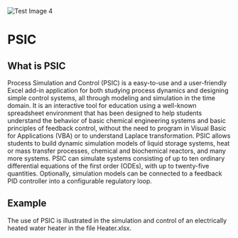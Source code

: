 ![Test Image 4](https://www.vscht.cz/images/0!50/uzel/0000959/logoUCT_basic.png)

# PSIC

## What is PSIC
Process Simulation and Control (PSIC) is a easy-to-use and a user-friendly Excel add-in application for both studying process dynamics and designing simple control systems, all through modeling and simulation in the time domain. It is an interactive tool for education using a well-known spreadsheet environment that has been designed to help students understand the behavior of basic chemical engineering systems and basic principles of feedback control, without the need to program in Visual Basic for Applications (VBA) or to understand Laplace transformation. PSIC allows students to build dynamic simulation models of liquid storage systems, heat or mass transfer processes, chemical and biochemical reactors, and many more systems. PSIC can simulate systems consisting of up to ten ordinary differential equations of the first order (ODEs), with up to twenty-five quantities. Optionally, simulation models can be connected to a feedback PID controller into a configurable regulatory loop. 

## Example
The use of PSIC is illustrated in the simulation and control of an electrically heated water heater in the file Heater.xlsx.
